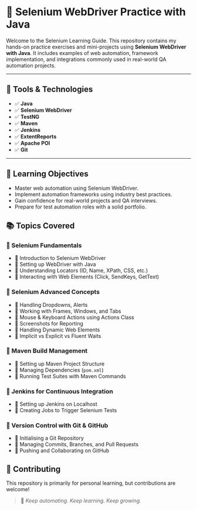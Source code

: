 # 🚀 Selenium WebDriver Practice with Java

Welcome to the Selenium Learning Guide. This repository contains my hands-on practice exercises and mini-projects using **Selenium WebDriver with Java**. It includes examples of web automation, framework implementation, and integrations commonly used in real-world QA automation projects.

---

## 🔧 Tools & Technologies

- ✅ **Java**
- ✅ **Selenium WebDriver**
- ✅ **TestNG**
- ✅ **Maven**
- ✅ **Jenkins**
- ✅ **ExtentReports**
- ✅ **Apache POI**
- ✅ **Git**

---

## 📌 Learning Objectives

- Master web automation using Selenium WebDriver.
- Implement automation frameworks using industry best practices.
- Gain confidence for real-world projects and QA interviews.
- Prepare for test automation roles with a solid portfolio.

## 📚 Topics Covered

### 🚀 Selenium Fundamentals
- 📌 Introduction to Selenium WebDriver  
- 📌 Setting up WebDriver with Java  
- 📌 Understanding Locators (ID, Name, XPath, CSS, etc.)  
- 📌 Interacting with Web Elements (Click, SendKeys, GetText)  

### 🚀 Selenium Advanced Concepts
- 📌 Handling Dropdowns, Alerts
- 📌 Working with Frames, Windows, and Tabs  
- 📌 Mouse & Keyboard Actions using Actions Class  
- 📌 Screenshots for Reporting  
- 📌 Handling Dynamic Web Elements  
- 📌 Implicit vs Explicit vs Fluent Waits  

### 🚀 Maven Build Management
- 📌 Setting up Maven Project Structure  
- 📌 Managing Dependencies (`pom.xml`)  
- 📌 Running Test Suites with Maven Commands  

### 🚀 Jenkins for Continuous Integration
- 📌 Setting up Jenkins on Localhost  
- 📌 Creating Jobs to Trigger Selenium Tests 

### 🚀 Version Control with Git & GitHub
- 📌 Initialising a Git Repository  
- 📌 Managing Commits, Branches, and Pull Requests  
- 📌 Pushing and Collaborating on GitHub  

## 🤝 Contributing

This repository is primarily for personal learning, but contributions are welcome! 

> 🚀 *Keep automating. Keep learning. Keep growing.*  
